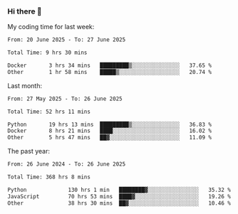 ### Hi there 👋

My coding time for last week:

<!--START_SECTION:week-->

```txt
From: 20 June 2025 - To: 27 June 2025

Total Time: 9 hrs 30 mins

Docker       3 hrs 34 mins   █████████▒░░░░░░░░░░░░░░░   37.65 %
Other        1 hr 58 mins    █████▒░░░░░░░░░░░░░░░░░░░   20.74 %
```

<!--END_SECTION:week-->

Last month:

<!--START_SECTION:month-->

```txt
From: 27 May 2025 - To: 26 June 2025

Total Time: 52 hrs 11 mins

Python       19 hrs 13 mins  █████████▒░░░░░░░░░░░░░░░   36.83 %
Docker       8 hrs 21 mins   ████░░░░░░░░░░░░░░░░░░░░░   16.02 %
Other        5 hrs 47 mins   ██▓░░░░░░░░░░░░░░░░░░░░░░   11.09 %
```

<!--END_SECTION:month-->

The past year:

<!--START_SECTION:year-->

```txt
From: 26 June 2024 - To: 26 June 2025

Total Time: 368 hrs 8 mins

Python             130 hrs 1 min   ████████▓░░░░░░░░░░░░░░░░   35.32 %
JavaScript         70 hrs 53 mins  ████▓░░░░░░░░░░░░░░░░░░░░   19.26 %
Other              38 hrs 30 mins  ██▓░░░░░░░░░░░░░░░░░░░░░░   10.46 %
```

<!--END_SECTION:year-->
